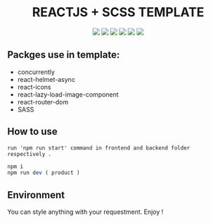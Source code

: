 <h1 align="center">REACTJS + SCSS TEMPLATE</h1>

<p align="center">
 <a href="https://reactjs.org/" target="_blank"><img src="https://img.shields.io/badge/React-17.0.2-blue"></a>
  <a href="https://v5.reactrouter.com/web/guides/quick-start" target="_blank"><img src="https://img.shields.io/badge/React Router Dom-5.2.0-blue"></a>
  <a href="https://www.npmjs.com/package/react-helmet-async" target="_blank"><img src="https://img.shields.io/badge/React Helmet Async-1.2.2-blue"></a>
   <a href="https://www.npmjs.com/package/react-lazy-load-image-component" target="_blank"><img src="https://img.shields.io/badge/React Lazy Image Component-1.5.1-blue"></a>
  <a href="https://sass-lang.com/" target="_blank"><img src="https://img.shields.io/badge/SASS-1.45.1-pink"></a>
  <a href="https://en.wikipedia.org/wiki/HTML5" target="_blank"><img src="https://img.shields.io/badge/HTML5-CSS3-orange"></a>
</p>

## Packges use in template:
- concurrently
- react-helmet-async
- react-icons
- react-lazy-load-image-component
- react-router-dom
- SASS

## How to use

```
run 'npm run start' command in frontend and backend folder respectively .
```

```javascript
npm i
npm run dev ( product )
```
## Environment

You can style anything with your requestment. Enjoy !


